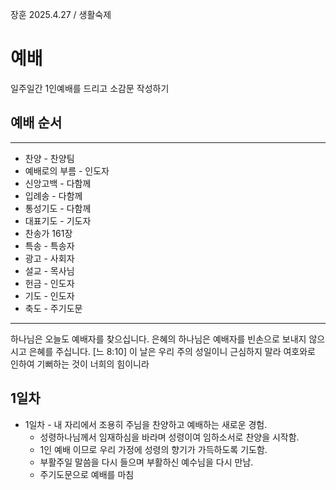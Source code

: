 장훈 2025.4.27 / 생활숙제

# 예배
일주일간 1인예배를 드리고 소감문 작성하기

## 예배 순서
---
* 찬양 - 찬양팀
* 예배로의 부름 - 인도자
* 신앙고백 - 다함께
* 입례송 - 다함께
* 통성기도 - 다함께
* 대표기도 - 기도자
* 찬송가 161장
* 특송 - 특송자
* 광고 - 사회자
* 설교 - 목사님
* 헌금 - 인도자
* 기도 - 인도자
* 축도 - 주기도문

---
하나님은 오늘도 예배자를 찾으십니다. 은혜의 하나님은 예배자를 빈손으로 보내지 않으시고 은혜를 주십니다. 
[느 8:10] 이 날은 우리 주의 성일이니  근심하지 말라 여호와로 인하여 기뻐하는 것이  너희의 힘이니라 


## 1일차
* 1일차 - 내 자리에서 조용히 주님을 찬양하고 예배하는 새로운 경험. 
  * 성령하나님께서 임재하심을 바라며 성령이여 임하소서로 찬양을 시작함.
  * 1인 예배 이므로 우리 가정에 성령의 향기가 가득하도록 기도함.
  * 부활주일 말씀을 다시 들으며 부활하신 예수님을 다시 만남.
  * 주기도문으로 예배를 마침
